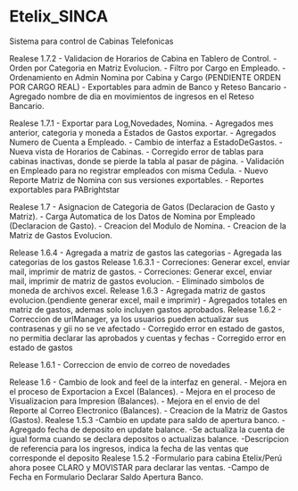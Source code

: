 Etelix_SINCA
============

Sistema para control de Cabinas Telefonicas

Realese 1.7.2
    - Validacion de Horarios de Cabina en Tablero de Control.
    - Orden por Categoria en Matriz Evolucion.
    - Filtro por Cargo en Empleado.
    - Ordenamiento en Admin Nomina por Cabina y Cargo (PENDIENTE ORDEN POR CARGO REAL)
    - Exportables para admin de Banco y Reteso Bancario
    - Agregado nombre de dia en movimientos de ingresos en el Reteso Bancario.


Realese 1.7.1
    - Exportar para Log,Novedades, Nomina.
    - Agregados mes anterior, categoria y moneda a Estados de Gastos exportar.
    - Agregados Numero de Cuenta a Empleado.
    - Cambio de interfaz a EstadoDeGastos.
    - Nueva vista de Horarios de Cabinas.
    - Corregido error de tablas para cabinas inactivas, donde se pierde la tabla al pasar de página.
    - Validación en Empleado para no registrar empleados con misma Cedula.
    - Nuevo Reporte Matriz de Nomina con sus versiones exportables.
    - Reportes exportables para PABrightstar 


Realese 1.7
    - Asignacion de Categoria de Gatos (Declaracion de Gasto y Matriz).
    - Carga Automatica de los Datos de Nomina por Empleado (Declaracion de Gasto).
    - Creacion del Modulo de Nomina.
    - Creacion de la Matriz de Gastos Evolucion.

Release 1.6.4
    - Agregada a matriz de gastos las categorias
    - Agregada las categorias de los gastos
Release 1.6.3.1
    - Correciones: Generar excel, enviar mail, imprimir de matriz de gastos.
    - Correciones: Generar excel, enviar mail, imprimir de matriz de gastos evolucion.
    - Eliminado simbolos de moneda de archivos excel.
Release 1.6.3
    - Agregada matriz de gastos evolucion.(pendiente generar excel, mail e imprimir)
    - Agregados totales en matriz de gastos, ademas solo incluyen gastos aprobados.
Release 1.6.2
    - Correccion de urlManager, ya los usuarios pueden actualizar sus contrasenas y gii no se ve afectado
    - Corregido error en estado de gastos, no permitia declarar las aprobados y cuentas y fechas
    - Corregido error en estado de gastos

Release 1.6.1
    - Correccion de envio de correo de novedades

Release 1.6
    - Cambio de look and feel de la interfaz en general.
    - Mejora en el proceso de Exportacion a Excel (Balances).
    - Mejora en el proceso de Visualizacion para Impresion (Balances).
    - Mejora en el envio de del Reporte al Correo Electronico (Balances).
    - Creacion de la Matriz de Gastos (Gastos). 
Realese 1.5.3
    -Cambio en update para saldo de apertura banco.
    -Agregado fecha de deposito en update balance.
    -Se actualiza la cuenta de igual forma cuando se declara depositos o actualizas balance.
    -Descripcion de referencia para los ingresos, indica la fecha de las ventas que corresponde el deposito
Realese 1.5.2
    -Formulario para cabina Etelix/Perú ahora posee CLARO y MOVISTAR para declarar las ventas.
    -Campo de Fecha en Formulario Declarar Saldo Apertura Banco.
